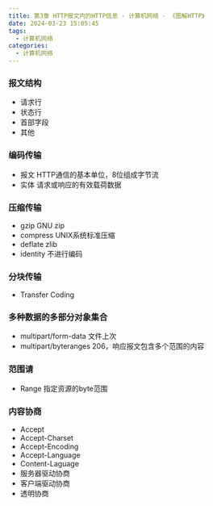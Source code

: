 ```yaml
---
title: 第3章 HTTP报文内的HTTP信息 - 计算机网络 · 《图解HTTP》
date: 2024-03-23 15:05:45
tags:
  - 计算机网络
categories:
  - 计算机网络
---
```


### 报文结构

- 请求行
- 状态行
- 首部字段
- 其他

### 编码传输

- 报文 HTTP通信的基本单位，8位组成字节流
- 实体 请求或响应的有效载荷数据

### 压缩传输

- gzip GNU zip
- compress UNIX系统标准压缩
- deflate zlib
- identity 不进行编码

### 分块传输

- Transfer Coding

### 多种数据的多部分对象集合

- multipart/form-data 文件上次
- multipart/byteranges 206，响应报文包含多个范围的内容

### 范围请

- Range 指定资源的byte范围

### 内容协商

- Accept
- Accept-Charset
- Accept-Encoding
- Accept-Language
- Content-Laguage
- 服务器驱动协商
- 客户端驱动协商
- 透明协商
